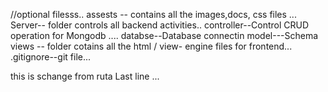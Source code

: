  

//optional filesss..
assests --  contains all the images,docs, css files ...
Server-- folder controls all backend activities..
         controller--Control CRUD operation for Mongodb ....
        databse--Database connectin
        model---Schema 
views -- folder cotains all the html / view- engine files for frontend...
.gitignore--git file...


this is schange from ruta
Last line ...